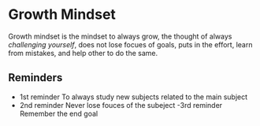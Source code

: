 # Growth Mindset

Growth mindset is the mindset to always grow, the thought of always _challenging yourself_, does not lose focues of goals, puts in the effort, learn from mistakes, and help other to do the same.
## Reminders
- 1st reminder To always study new subjects related to the main subject
- 2nd reminder Never lose fouces of the subeject
 -3rd reminder Remember the end goal
